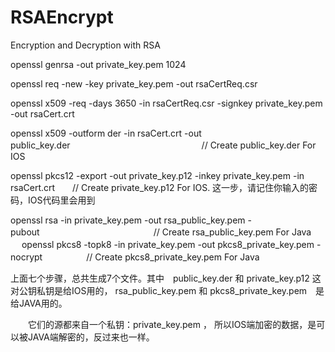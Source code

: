 # RSAEncrypt
Encryption and Decryption with RSA

openssl genrsa -out private_key.pem 1024

openssl req -new -key private_key.pem -out rsaCertReq.csr

openssl x509 -req -days 3650 -in rsaCertReq.csr -signkey private_key.pem -out rsaCert.crt

openssl x509 -outform der -in rsaCert.crt -out public_key.der　　　　　　　　　　　　　　　// Create public_key.der For IOS
 
openssl pkcs12 -export -out private_key.p12 -inkey private_key.pem -in rsaCert.crt　　// Create private_key.p12 For IOS. 这一步，请记住你输入的密码，IOS代码里会用到

openssl rsa -in private_key.pem -out rsa_public_key.pem -pubout　　　　　　　　　　　　　// Create rsa_public_key.pem For Java
　
openssl pkcs8 -topk8 -in private_key.pem -out pkcs8_private_key.pem -nocrypt　　　　　// Create pkcs8_private_key.pem For Java

上面七个步骤，总共生成7个文件。其中　public_key.der 和 private_key.p12 这对公钥私钥是给IOS用的， rsa_public_key.pem 和 pkcs8_private_key.pem　是给JAVA用的。

　　它们的源都来自一个私钥：private_key.pem ， 所以IOS端加密的数据，是可以被JAVA端解密的，反过来也一样。

